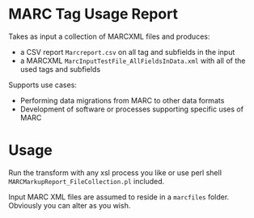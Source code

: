 # MARC Tag Usage Report
Takes as input a collection of MARCXML files and produces:
- a CSV report `Marcreport.csv` on all tag and subfields in the input
- a MARCXML `MarcInputTestFile_AllFieldsInData.xml` with all of the used tags and subfields

Supports use cases: 
- Performing data migrations from MARC to other data formats
- Development of software or processes supporting specific uses of MARC

# Usage
Run the transform with any xsl process you like or use perl shell `MARCMarkupReport_FileCollection.pl` included.

Input MARC XML files are assumed to reside in a `marcfiles` folder. Obviously you can alter as you wish.

